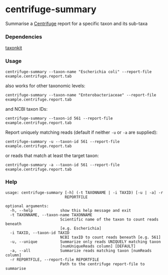 # centrifuge-summary
Summarise a [Centrifuge](https://ccb.jhu.edu/software/centrifuge/manual.shtml) report for a specific taxon and its sub-taxa

### Dependencies
[taxonkit](https://github.com/shenwei356/taxonkit)

### Usage
`centrifuge-summary --taxon-name "Escherichia coli" --report-file example.centrifuge.report.tab`

also works for other taxonomic levels:

`centrifuge-summary --taxon-name "Enterobacteriaceae" --report-file example.centrifuge.report.tab`

and NCBI taxon IDs:

`centrifuge-summary --taxon-id 561 --report-file example.centrifuge.report.tab`

Report uniquely matching reads (default if neither `-u` or `-a` are supplied):

`centrifuge-summary -u --taxon-id 561 --report-file example.centrifuge.report.tab`

or reads that match at least the target taxon:

`centrifuge-summary -a --taxon-id 561 --report-file example.centrifuge.report.tab`



### Help
```
usage: centrifuge-summary [-h] (-t TAXONNAME | -i TAXID) [-u | -a] -r
                          REPORTFILE

optional arguments:
  -h, --help            show this help message and exit
  -t TAXONNAME, --taxon-name TAXONNAME
                        Scientific name of the taxon to count reads beneath
                        [e.g. Escherichia]
  -i TAXID, --taxon-id TAXID
                        NCBI taxID to count reads beneath [e.g. 561]
  -u, --unique          Summarize only reads UNIQUELY matching taxon
                        [numUniqueReads column] [DEFAULT]
  -a, --all             Summarize reads matching taxon [numReads column]
  -r REPORTFILE, --report-file REPORTFILE
                        Path to the centrifuge report-file to summarise
```
